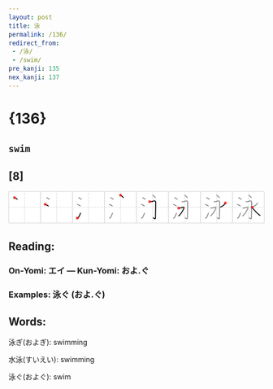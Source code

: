 ```yaml
---
layout: post
title: 泳
permalink: /136/
redirect_from:
 - /泳/
 - /swim/
pre_kanji: 135
nex_kanji: 137
---
```


# {136}

## `swim`

## [8]

<div class="stroke"><img src="../images/E6B3B3.png" /></div>

## Reading:

### On-Yomi: エイ &mdash; Kun-Yomi: およ.ぐ

### Examples: 泳ぐ (およ.ぐ)

## Words:

泳ぎ(およぎ): swimming

水泳(すいえい): swimming

泳ぐ(およぐ): swim
